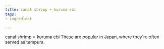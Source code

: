 ```yaml
---
title: canal shrimp = kuruma ebi
tags:
- ingredient

---
```

canal shrimp = kuruma ebi These are popular in Japan, where they're often served as tempura.
